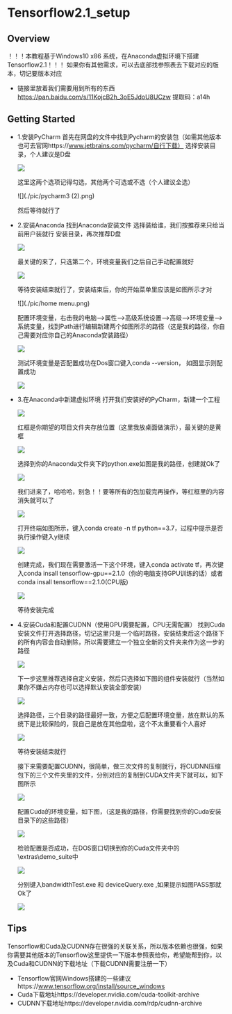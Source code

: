 # Tensorflow2.1_setup

## Overview
！！！本教程基于Windows10 x86 系统，在Anaconda虚拟环境下搭建Tensorflow2.1！！！
如果你有其他需求，可以去底部找参照表去下载对应的版本，切记要版本对应

- 链接里放着我们需要用到所有的东西
https://pan.baidu.com/s/11KojcB2h_3oE5JdoU8UCzw
提取码：a14h
## Getting Started
-  1.安装PyCharm
      首先在网盘的文件中找到Pycharm的安装包（如需其他版本也可去官网https://www.jetbrains.com/pycharm/自行下载）
      选择安装目录，个人建议是D盘
      
      
      ![](./pic/pycharm.png)
      
      
      这里这两个选项记得勾选，其他两个可选或不选（个人建议全选）
      
      
      ![](./pic/pycharm3 (2).png)
      
      
      然后等待就行了
-  2.安装Anaconda
      找到Anaconda安装文件
      选择装给谁，我们按推荐来只给当前用户装就行
      安装目录，再次推荐D盘
      
      
      ![](./pic/anaconda.png)
      
      
      最关键的来了，只选第二个，环境变量我们之后自己手动配置就好
      
      
      ![](./pic/anaconda1.png)
      
      
      等待安装结束就行了，安装结束后，你的开始菜单里应该是如图所示才对
      
      
      ![](./pic/home menu.png)
      
      
      配置环境变量，右击我的电脑-->属性-->高级系统设置-->高级-->环境变量-->系统变量，找到Path进行编辑新建两个如图所示的路径（这是我的路径，你自己需要对应你自己的Anaconda安装路径）
      
      
      ![](./pic/anaconda环境.png)
      
      
      测试环境变量是否配置成功在Dos窗口键入conda --version， 如图显示则配置成功
      
      
      ![](./pic/ancondados.png)
      
      
-  3.在Anaconda中新建虚拟环境
      打开我们安装好的PyCharm，新建一个工程
      
      
      ![](./pic/虚拟环境1.png)
      
      
      红框是你期望的项目文件夹存放位置（这里我放桌面做演示），最关键的是黄框
      
      
      ![](./pic/虚拟环境2.png)
      
      
      选择到你的Anaconda文件夹下的python.exe如图是我的路径，创建就Ok了
      
      
      ![](./pic/虚拟环境3.png)
      
      
      我们进来了，哈哈哈，别急！！要等所有的包加载完再操作，等红框里的内容消失就可以了
      
      
      ![](./pic/虚拟环境4.png)
      
      
      打开终端如图所示，键入conda create -n tf python==3.7，过程中提示是否执行操作键入y继续
      
      
      ![](./pic/虚拟环境5.png)
      
      
      创建完成，我们现在需要激活一下这个环境，键入conda activate tf，再次键入conda insall tensorflow-gpu==2.1.0（你的电脑支持GPU训练的话）或者conda insall tensorflow==2.1.0(CPU版)
      
      
      ![](./pic/虚拟环境6.png)
      
      
      等待安装完成
-  4.安装Cuda和配置CUDNN（使用GPU需要配置，CPU无需配置）
      找到Cuda安装文件打开选择路径，切记这里只是一个临时路径，安装结束后这个路径下的所有内容会自动删除，所以需要建立一个独立全新的文件夹来作为这一步的路径
      
      
      ![](./pic/cuda.png)
      
      
      下一步这里推荐选择自定义安装，然后只选择如下图的组件安装就行（当然如果你不嫌占内存也可以选择默认安装全部安装）
      
      
      ![](./pic/cuda安装选项.png)
      
      
      选择路径，三个目录的路径最好一致，方便之后配置环境变量，放在默认的系统下是比较保险的，我自己是放在其他盘啦，这个不太重要看个人喜好
      
      
      ![](./pic/cuda安装位置.png)
      
      
      等待安装结束就行
      
      
      接下来需要配置CUDNN，很简单，做三次文件的复制就行，将CUDNN压缩包下的三个文件夹里的文件，分别对应的复制到CUDA文件夹下就可以，如下图所示
      
      
      ![](./pic/CUDNN.png)
      
      
      配置Cuda的环境变量，如下图，（这是我的路径，你需要找到你的Cuda安装目录下的这些路径）
      
      
      ![](./pic/cuda环境变量.png)
      
      
      检验配置是否成功，在DOS窗口切换到你的Cuda文件夹中的\extras\demo_suite中
      
      
      ![](./pic/cuda检验.png)
      
      
      分别键入bandwidthTest.exe 和 deviceQuery.exe ,如果提示如图PASS那就Ok了
      
      
      ![](./pic/cuda检验1.png)
      
      

## Tips
Tensorflow和Cuda及CUDNN存在很强的关联关系，所以版本依赖也很强，如果你需要其他版本的Tensorflow这里提供一下版本参照表给你，希望能帮到你，以及Cuda和CUDNN的下载地址（下载CUDNN需要注册一下）
-  Tensorflow官网Windows搭建的一些建议https://www.tensorflow.org/install/source_windows
-  Cuda下载地址https://developer.nvidia.com/cuda-toolkit-archive
-  CUDNN下载地址https://developer.nvidia.com/rdp/cudnn-archive

      
